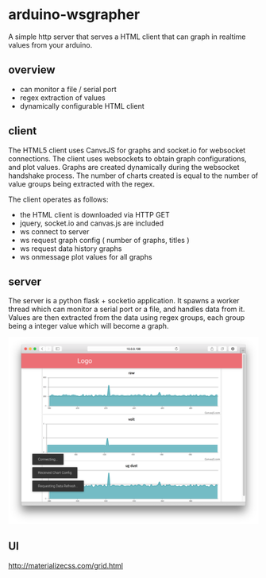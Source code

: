 # arduino-wsgrapher

A simple http server that serves a HTML client that can graph in realtime values from your arduino.

## overview

* can monitor a file / serial port
* regex extraction of values
* dynamically configurable HTML client

## client

The HTML5 client uses CanvsJS for graphs and socket.io for websocket connections. The client uses websockets to obtain graph configurations, and plot values. Graphs are created dynamically during the websocket handshake process. The number of charts created is equal to the number of value groups being extracted with the regex.

The client operates as follows:

* the HTML client is downloaded via HTTP GET
* jquery, socket.io and canvas.js are included
* ws connect to server
* ws request graph config ( number of graphs, titles )
* ws request data history graphs
* ws onmessage plot values for all graphs

## server

The server is a python flask + socketio application. It spawns a worker thread which can monitor a serial port or a file, and handles data from it. Values are then extracted from the data using regex groups, each group being a integer value which will become a graph.


![Screenshot](https://raw.githubusercontent.com/unixunion/arduino-wsgrapher/master/screenshot.png)

## UI
http://materializecss.com/grid.html